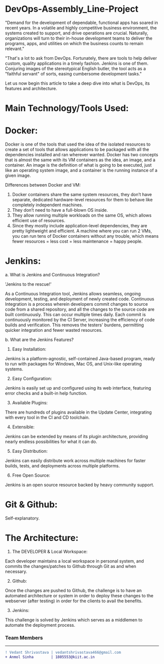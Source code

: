 # DevOps-Assembly_Line-Project

"Demand for the development of dependable, functional apps has soared in recent years. In a volatile and highly competitive business environment, the systems created to support, and drive operations are crucial. Naturally, organizations will turn to their in-house development teams to deliver the programs, apps, and utilities on which the business counts to remain relevant."

"That's a lot to ask from DevOps. Fortunately, there are tools to help deliver custom, quality applications in a timely fashion. Jenkins is one of them. Conjuring images of the stereotypical English butler, the tool acts as a "faithful servant" of sorts, easing cumbersome development tasks."

Let us now begin this article to take a deep dive into what is DevOps, its features and architecture.

# Main Technology/Tools Used:

# Docker:

Docker is one of the tools that used the idea of the isolated resources to create a set of tools that allows applications to be packaged with all the dependencies installed and ran wherever wanted. 
Docker has two concepts that is almost the same with its VM containers as the idea, an image, and a container. An image is the definition of what is going to be executed, just like an operating system image, and a container is the running instance of a given image.

Differences between Docker and VM:

1. Docker containers share the same system resources, they don’t have separate, dedicated hardware-level resources for them to behave like completely independent machines.
2. They don’t need to have a full-blown OS inside.
3. They allow running multiple workloads on the same OS, which allows efficient use of resources.
4. Since they mostly include application-level dependencies, they are pretty lightweight and efficient. A machine where you can run 2 VMs, you can run tens of Docker containers without any trouble, which means fewer resources = less cost = less maintenance = happy people.


 # Jenkins:

a. What is Jenkins and Continuous Integration?

'Jenkins to the rescue!' 

As a Continuous Integration tool, Jenkins allows seamless, ongoing development, testing, and deployment of newly created code. Continuous Integration is a process wherein developers commit changes to source code from a shared repository, and all the changes to the source code are built continuously. This can occur multiple times daily. Each commit is continuously monitored by the CI Server, increasing the efficiency of code builds and verification. This removes the testers' burdens, permitting quicker integration and fewer wasted resources.

b. What are the Jenkins Features?

1. Easy Installation:

Jenkins is a platform-agnostic, self-contained Java-based program, ready to run with packages for Windows, Mac OS, and Unix-like operating systems.

2. Easy Configuration:

Jenkins is easily set up and configured using its web interface, featuring error checks and a built-in help function.

3. Available Plugins:

There are hundreds of plugins available in the Update Center, integrating with every tool in the CI and CD toolchain.

4. Extensible:

Jenkins can be extended by means of its plugin architecture, providing nearly endless possibilities for what it can do.

5. Easy Distribution:

Jenkins can easily distribute work across multiple machines for faster builds, tests, and deployments across multiple platforms.

6. Free Open Source:

Jenkins is an open source resource backed by heavy community support.

# Git & Github:

Self-explanatory.

# The Architecture:

1. The DEVELOPER & Local Workspace:

Each developer maintains a local workspace in personal system, and commits the changes/patches to Github through Git as and when necessary.

2. Github:

Once the changes are pushed to Github, the challenge is to have an automated architecture or system in order to deploy these changes to the webserver (after testing) in order for the clients to avail the benefits.

3. Jenkins:

This challenge is solved by Jenkins which serves as a middlemen to automate the deployment process.

### Team Members
----------------------------------
```diff
! Vedant Shrivastava | vedantshrivastava466@gmail.com
+ Anmol Sinha        | 1805553@kiit.ac.in
```
